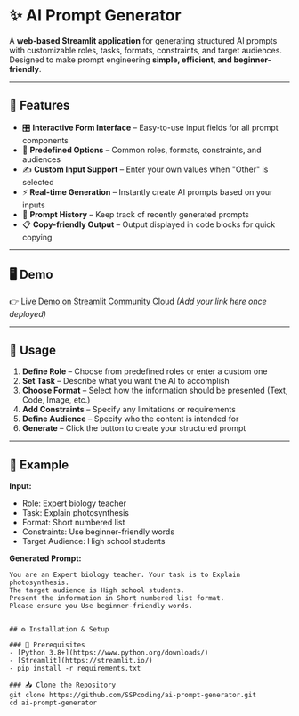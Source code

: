 # ✨ AI Prompt Generator  

A **web-based Streamlit application** for generating structured AI prompts with customizable roles, tasks, formats, constraints, and target audiences. Designed to make prompt engineering **simple, efficient, and beginner-friendly**.  

---

## 🚀 Features  

- 🎛 **Interactive Form Interface** – Easy-to-use input fields for all prompt components  
- 📌 **Predefined Options** – Common roles, formats, constraints, and audiences  
- ✍️ **Custom Input Support** – Enter your own values when "Other" is selected  
- ⚡ **Real-time Generation** – Instantly create AI prompts based on your inputs  
- 📜 **Prompt History** – Keep track of recently generated prompts  
- 📋 **Copy-friendly Output** – Output displayed in code blocks for quick copying  

---

## 🖥️ Demo  
👉 [Live Demo on Streamlit Community Cloud](#) *(Add your link here once deployed)*  

---

## 📖 Usage  

1. **Define Role** – Choose from predefined roles or enter a custom one  
2. **Set Task** – Describe what you want the AI to accomplish  
3. **Choose Format** – Select how the information should be presented (Text, Code, Image, etc.)  
4. **Add Constraints** – Specify any limitations or requirements  
5. **Define Audience** – Specify who the content is intended for  
6. **Generate** – Click the button to create your structured prompt  

---

## 🧪 Example  

**Input:**  
- Role: Expert biology teacher  
- Task: Explain photosynthesis  
- Format: Short numbered list  
- Constraints: Use beginner-friendly words  
- Target Audience: High school students  

**Generated Prompt:**  
```text
You are an Expert biology teacher. Your task is to Explain photosynthesis.  
The target audience is High school students.  
Present the information in Short numbered list format.  
Please ensure you Use beginner-friendly words.  


## ⚙️ Installation & Setup

### 🔧 Prerequisites
- [Python 3.8+](https://www.python.org/downloads/)
- [Streamlit](https://streamlit.io/)
- pip install -r requirements.txt

### 📥 Clone the Repository
git clone https://github.com/SSPcoding/ai-prompt-generator.git
cd ai-prompt-generator
